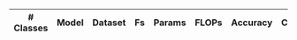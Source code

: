 | # Classes | Model          | Dataset | Fs     | Params | FLOPs | Accuracy  | Cycles | Time | Arena | NVM  | RAM  |
| --------- | -------------- | ------- | ------ | ------ | ----- | --------- | ------ | ---- | ----- | ---- | ---- |
